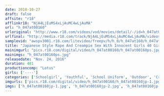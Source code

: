 ```yaml
---
date: 2018-10-27
draft: false
affsite: "r18"
afflinkr18: "NjA4LjEuMS4xLjAuMC4wLjAuMA"
url: "h_047at00160"
urloriginal: "http://www.r18.com/videos/vod/movies/detail/-/id=h_047at00160"
urlfinal: "http://media.r18.com/track/NjA4LjEuMS4xLjAuMC4wLjAuMA/videos/vod/movies/detail/-/id=h_047at00160"
samplevid: "awspv3001.r18.com/litevideo/freepv/h/h_0/h_047at160/h_047at160_dmb_w.mp4"
title: "Japanese Style Rape And Creampie Sex With Innocent Girls 40 Girls/8 Hours"
mainimgurl: "pics.r18.com/digital/video/h_047at00160/h_047at00160ps.jpg"
mainimgs: "h_047at00160ps.jpg"
releasedate: "Nov. 24, 2016"
duration: 481
productioncomp: "Lotus"
girls: ['----']
categories: ['Schoolgirl', 'Youthful', 'School Uniform', 'Outdoor', 'Creampie', 'Compilation', 'Over 4 Hours', 'Hi-Def']
imgurls: ['pics.r18.com/digital/video/h_047at00160/h_047at00160jp-1.jpg', 'pics.r18.com/digital/video/h_047at00160/h_047at00160jp-2.jpg', 'pics.r18.com/digital/video/h_047at00160/h_047at00160jp-3.jpg', 'pics.r18.com/digital/video/h_047at00160/h_047at00160jp-4.jpg', 'pics.r18.com/digital/video/h_047at00160/h_047at00160jp-5.jpg', 'pics.r18.com/digital/video/h_047at00160/h_047at00160jp-6.jpg', 'pics.r18.com/digital/video/h_047at00160/h_047at00160jp-7.jpg', 'pics.r18.com/digital/video/h_047at00160/h_047at00160jp-8.jpg', 'pics.r18.com/digital/video/h_047at00160/h_047at00160jp-9.jpg', 'pics.r18.com/digital/video/h_047at00160/h_047at00160jp-10.jpg', 'pics.r18.com/digital/video/h_047at00160/h_047at00160jp-11.jpg', 'pics.r18.com/digital/video/h_047at00160/h_047at00160jp-12.jpg', 'pics.r18.com/digital/video/h_047at00160/h_047at00160jp-13.jpg', 'pics.r18.com/digital/video/h_047at00160/h_047at00160jp-14.jpg', 'pics.r18.com/digital/video/h_047at00160/h_047at00160jp-15.jpg', 'pics.r18.com/digital/video/h_047at00160/h_047at00160jp-16.jpg', 'pics.r18.com/digital/video/h_047at00160/h_047at00160jp-17.jpg', 'pics.r18.com/digital/video/h_047at00160/h_047at00160jp-18.jpg', 'pics.r18.com/digital/video/h_047at00160/h_047at00160jp-19.jpg', 'pics.r18.com/digital/video/h_047at00160/h_047at00160jp-20.jpg']
imgs: ['h_047at00160jp-1.jpg', 'h_047at00160jp-2.jpg', 'h_047at00160jp-3.jpg', 'h_047at00160jp-4.jpg', 'h_047at00160jp-5.jpg', 'h_047at00160jp-6.jpg', 'h_047at00160jp-7.jpg', 'h_047at00160jp-8.jpg', 'h_047at00160jp-9.jpg', 'h_047at00160jp-10.jpg', 'h_047at00160jp-11.jpg', 'h_047at00160jp-12.jpg', 'h_047at00160jp-13.jpg', 'h_047at00160jp-14.jpg', 'h_047at00160jp-15.jpg', 'h_047at00160jp-16.jpg', 'h_047at00160jp-17.jpg', 'h_047at00160jp-18.jpg', 'h_047at00160jp-19.jpg', 'h_047at00160jp-20.jpg']
---
```

